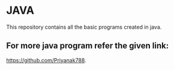 # JAVA
This repository contains all the basic programs created in java. 
## For more java program refer the given link:
https://github.com/Priyanak788.
